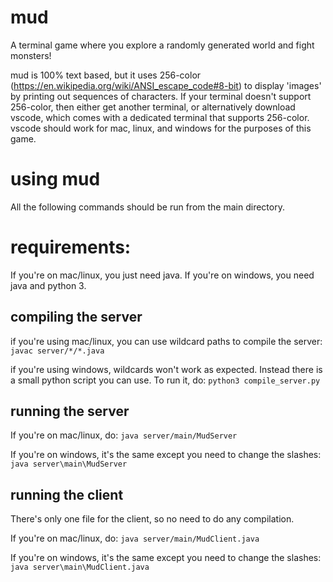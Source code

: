 # mud
A terminal game where you explore a randomly generated world and fight monsters!

mud is 100% text based, but it uses 256-color (https://en.wikipedia.org/wiki/ANSI_escape_code#8-bit) to display 'images' by printing out sequences of characters.
If your terminal doesn't support 256-color, then either get another terminal, or alternatively download vscode, which comes with a dedicated terminal that supports 256-color. vscode should work for mac, linux, and windows for the purposes of this game.

# using mud
All the following commands should be run from the main directory.

# requirements:
If you're on mac/linux, you just need java. If you're on windows, you need java and python 3.

## compiling the server

if you're using mac/linux, you can use wildcard paths to compile the server:
```javac server/*/*.java```

if you're using windows, wildcards won't work as expected. Instead there is a small python script you can use. To run it, do:
```python3 compile_server.py```

## running the server
If you're on mac/linux, do:
```java server/main/MudServer```

If you're on windows, it's the same except you need to change the slashes:
```java server\main\MudServer```

## running the client
There's only one file for the client, so no need to do any compilation.

If you're on mac/linux, do:
```java server/main/MudClient.java```

If you're on windows, it's the same except you need to change the slashes:
```java server\main\MudClient.java```